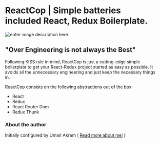 # ReactCop | Simple batteries included React, Redux Boilerplate.
  ![enter image description here](https://img.shields.io/badge/Version-0.1-blue)

## "Over Engineering is not always the Best"

Following KISS rule in mind, ReactCop is just a ~~cutting-edge~~ simple boilerplate to get your React-Redux project started as easy as possible. It avoids all the unnecessary engineering and just keep the necessary things in.

ReactCop consists on the following abstractions out of the box:

- React
- Redux
- React Router Dom
- Redux Thunk


### About the author

 Initially configured by Umair Akram ( [Read more about me!](https://www.codeivo.com/umair-akram) )
